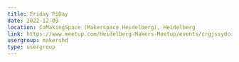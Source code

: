 ```yaml
---
title: Friday PiDay
date: 2022-12-09
location: CoMakingSpace (Makerspace Heidelberg), Heidelberg
link: https://www.meetup.com/Heidelberg-Makers-Meetup/events/crgjssydcqbmb/
usergroup: makershd
type: usergroup
---
```

